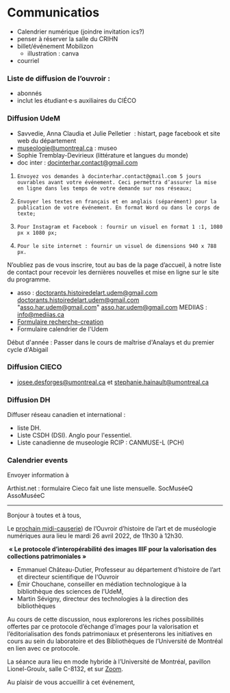 # Communicatios

- Calendrier numérique  (joindre invitation ics?)
- penser à réserver la salle du CRIHN
- billet/événement Mobilizon
  - illustration : canva
- courriel 

### Liste de diffusion de l’ouvroir :

- abonnés 
- inclut les étudiant·e·s auxiliaires du CIÉCO

### Diffusion UdeM

- Savvedie, Anna Claudia et Julie Pelletier  : histart, page facebook et site web du département
- museologie@umontreal.ca : museo
- Sophie Tremblay-Devirieux (littérature et langues du monde)
- doc inter : [docinterhar.contact@gmail.com](mailto:docinterhart@gmail.com)
1.     Envoyez vos demandes à docinterhar.contact@gmail.com 5 jours ouvrables avant votre événement. Ceci permettra d’assurer la mise en ligne dans les temps de votre demande sur nos réseaux;

2.     Envoyer les textes en français et en anglais (séparément) pour la publication de votre événement. En format Word ou dans le corps de texte;

3.     Pour Instagram et Facebook : fournir un visuel en format 1 :1, 1080 px x 1080 px;

4.     Pour le site internet : fournir un visuel de dimensions 940 x 788 px.

N’oubliez pas de vous inscrire, tout au bas de la page d’accueil, à notre liste de contact pour recevoir les dernières nouvelles et mise en ligne sur le site du programme.
- asso : doctorants.histoiredelart.udem@gmail.com <doctorants.histoiredelart.udem@gmail.com> "asso.har.udem@gmail.com" <asso.har.udem@gmail.com> MEDIIAS : info@mediias.ca
- [Formulaire recherche-creation](https://forms.office.com/pages/responsepage.aspx?id=7O9-0kcq50uYHg-Jd_ox2PFgO1Ld0UJAslkNGN5NycNUN0dQWDdHMDA5UUY2RUNPQlQ4N0o0Nk5XSy4u&web=1&wdLOR=cE08CDE28-B8EF-7849-93EF-8E8F15F6F170)
- Formulaire calendrier de l'Udem

Début d'année : Passer dans le cours de maîtrise d'Analays et du premier cycle d'Abigail

### Diffusion CIECO

- josee.desforges@umontreal.ca et stephanie.hainault@umontreal.ca
  
### Diffusion DH

Diffuser réseau canadien et international :

- liste DH. 
- Liste CSDH (DSI). Anglo pour l'essentiel.
- Liste canadienne de museologie RCIP : CANMUSE-L (PCH)

### Calendrier events

Envoyer information à 

Arthist.net : formulaire
Cieco fait une liste mensuelle.
SocMuséeQ 
AssoMuséeC 

---





Bonjour à toutes et à tous,

Le [prochain midi-causerie]()) de l’Ouvroir d’histoire de l’art et de  muséologie numériques aura lieu le mardi 26 avril 2022, de 11h30 à  12h30.

​	**« Le protocole d’interopérabilité des images IIIF pour la valorisation des collections patrimoniales »**

- Emmanuel Château-Dutier, Professeur au  département d’histoire de l’art et directeur scientifique de l‘Ouvroir 
- Émir Chouchane, conseiller en médiation technologique à la  bibliothèque des sciences de l’UdeM, 
- Martin  Sévigny, directeur des technologies à la direction des bibliothèques

Au cours de cette discussion, nous explorerons les riches possibilités  offertes par ce protocole d’échange d’images pour la valorisation et  l’éditorialisation des fonds patrimoniaux et présenterons les  initiatives en cours au sein du laboratoire et des Bibliothèques de  l’Université de Montréal en lien avec ce protocole.

La séance aura lieu en mode hybride à l’Université de Montréal, pavillon Lionel-Groulx, salle C-8132, et sur [Zoom]().

Au plaisir de vous accueillir à cet événement,
